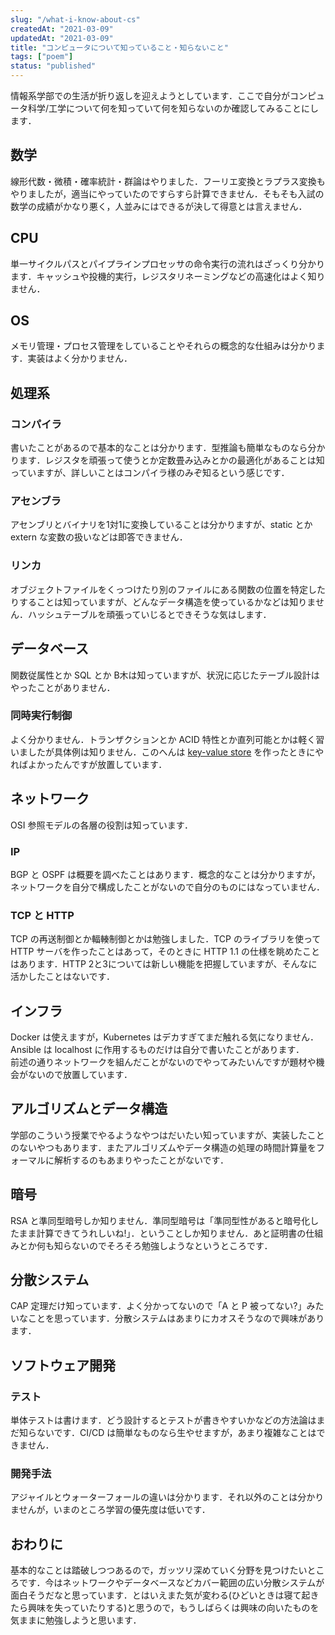 ```yaml
---
slug: "/what-i-know-about-cs"
createdAt: "2021-03-09"
updatedAt: "2021-03-09"
title: "コンピュータについて知っていること・知らないこと"
tags: ["poem"]
status: "published"
---
```


情報系学部での生活が折り返しを迎えようとしています．ここで自分がコンピュータ科学/工学について何を知っていて何を知らないのか確認してみることにします．

## 数学
線形代数・微積・確率統計・群論はやりました．フーリエ変換とラプラス変換もやりましたが，適当にやっていたのですらすら計算できません．そもそも入試の数学の成績がかなり悪く，人並みにはできるが決して得意とは言えません．

## CPU 
単一サイクルパスとパイプラインプロセッサの命令実行の流れはざっくり分かります．キャッシュや投機的実行，レジスタリネーミングなどの高速化はよく知りません．

## OS
メモリ管理・プロセス管理をしていることやそれらの概念的な仕組みは分かります．実装はよく分かりません．

## 処理系
### コンパイラ
書いたことがあるので基本的なことは分かります．型推論も簡単なものなら分かります．レジスタを頑張って使うとか定数畳み込みとかの最適化があることは知っていますが、詳しいことはコンパイラ様のみぞ知るという感じです．

### アセンブラ
アセンブリとバイナリを1対1に変換していることは分かりますが、static とか extern な変数の扱いなどは即答できません．

### リンカ
オブジェクトファイルをくっつけたり別のファイルにある関数の位置を特定したりすることは知っていますが、どんなデータ構造を使っているかなどは知りません．ハッシュテーブルを頑張っていじるとできそうな気はします．

## データベース
関数従属性とか SQL とか B木は知っていますが、状況に応じたテーブル設計はやったことがありません．

### 同時実行制御
よく分かりません．トランザクションとか ACID 特性とか直列可能とかは軽く習いましたが具体例は知りません．このへんは [key-value store](https://github.com/ikanago/horreum) を作ったときにやればよかったんですが放置しています．

## ネットワーク
OSI 参照モデルの各層の役割は知っています．

### IP
BGP と OSPF は概要を調べたことはあります．概念的なことは分かりますが，ネットワークを自分で構成したことがないので自分のものにはなっていません．

### TCP と HTTP
TCP の再送制御とか輻輳制御とかは勉強しました．TCP のライブラリを使って HTTP サーバを作ったことはあって，そのときに HTTP 1.1 の仕様を眺めたことはあります．HTTP 2と3については新しい機能を把握していますが、そんなに活かしたことはないです．

## インフラ
Docker は使えますが，Kubernetes はデカすぎてまだ触れる気になりません．Ansible は localhost に作用するものだけは自分で書いたことがあります．　　
前述の通りネットワークを組んだことがないのでやってみたいんですが題材や機会がないので放置しています．

## アルゴリズムとデータ構造
学部のこういう授業でやるようなやつはだいたい知っていますが、実装したことのないやつもあります．またアルゴリズムやデータ構造の処理の時間計算量をフォーマルに解析するのもあまりやったことがないです．

## 暗号
RSA と準同型暗号しか知りません．準同型暗号は「準同型性があると暗号化したまま計算できてうれしいね!」．ということしか知りません．あと証明書の仕組みとか何も知らないのでそろそろ勉強しようなというところです．

## 分散システム
CAP 定理だけ知っています．よく分かってないので「A と P 被ってない?」みたいなことを思っています．分散システムはあまりにカオスそうなので興味があります．

## ソフトウェア開発
### テスト
単体テストは書けます．どう設計するとテストが書きやすいかなどの方法論はまだ知らないです．CI/CD は簡単なものなら生やせますが，あまり複雑なことはできません．

### 開発手法
アジャイルとウォーターフォールの違いは分かります．それ以外のことは分かりませんが，いまのところ学習の優先度は低いです．

## おわりに
基本的なことは踏破しつつあるので，ガッツリ深めていく分野を見つけたいところです．今はネットワークやデータベースなどカバー範囲の広い分散システムが面白そうだなと思っています．とはいえまた気が変わる(ひどいときは寝て起きたら興味を失っていたりする)と思うので，もうしばらくは興味の向いたものを気ままに勉強しようと思います．

